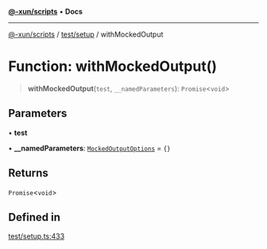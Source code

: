 [**@-xun/scripts**](../../../README.md) • **Docs**

***

[@-xun/scripts](../../../README.md) / [test/setup](../README.md) / withMockedOutput

# Function: withMockedOutput()

> **withMockedOutput**(`test`, `__namedParameters`): `Promise`\<`void`\>

## Parameters

• **test**

• **\_\_namedParameters**: [`MockedOutputOptions`](../type-aliases/MockedOutputOptions.md) = `{}`

## Returns

`Promise`\<`void`\>

## Defined in

[test/setup.ts:433](https://github.com/Xunnamius/xscripts/blob/ea7b98342d9aa37d18f7398603d7c15f580a5312/test/setup.ts#L433)
